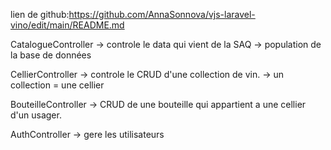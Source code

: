 

lien de github:https://github.com/AnnaSonnova/vjs-laravel-vino/edit/main/README.md






CatalogueController 
-> controle le data qui vient de la SAQ
-> population de la base de données

CellierController 
-> controle le CRUD d'une collection de vin. 
-> un collection = une cellier

BouteilleController
-> CRUD de une bouteille qui appartient a une cellier d'un usager. 

AuthController
-> gere les utilisateurs




